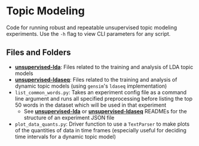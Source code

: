 # Topic Modeling
Code for running robust and repeatable unsupervised topic modeling experiments. Use the `-h` flag to view CLI parameters for any script.

## Files and Folders
- [**unsupervised-lda**](./unsupervised-lda): Files related to the training and analysis of LDA topic models
- [**unsupervised-ldaseq**](./unsupervised-ldaseq): Files related to the training and analysis of dynamic topic models (using `gensim`'s `ldaseq` implementation)
- `list_common_words.py`: Takes an experiment config file as a command line argument and runs all specified preprocessing before listing the top 50 words in the dataset which will be used in that experiment
    - See [**unsupervised-lda**](./unsupervised-lda) or [**unsupervised-ldaseq**](./unsupervised-ldaseq) READMEs for the structure of an experiment JSON file
- `plot_data_quants.py`: Driver function to use a `TextParser` to make plots of the quantities of data in time frames (especially useful for deciding time intervals for a dynamic topic model)
